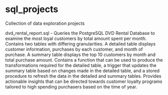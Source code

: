 # sql_projects
Collection of data exploration projects

dvd_rental_report.sql - Queries the PostgreSQL DVD Rental Database to examine the most loyal customers by total amount spent per month. Contains two tables with differing granularities. A detailed table displays customer information, purchases by each customer, and month of purchase. A summary table displays the top 10 customers by month and total purchase amount. Contains a function that can be used to produce the transformations required for the detailed table, a trigger that updates the summary table based on changes made in the detailed table, and a stored procedure to refresh the data in the detailed and summary tables. Provides actionable insights that can be directed towards customer loyalty programs tailored to high spending purchasers based on the time of year.
